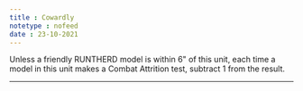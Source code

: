 ```yaml
---
title : Cowardly
notetype : nofeed
date : 23-10-2021
---
```


Unless a friendly RUNTHERD model is within 6" of this unit, each time a model in this unit makes a Combat Attrition test, subtract 1 from the result.

---